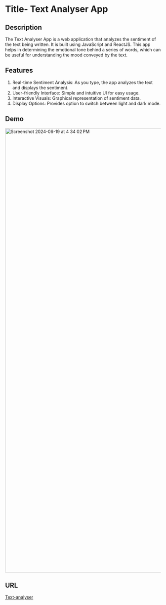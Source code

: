 # Title- Text Analyser App

## Description

The Text Analyser App is a web application that analyzes the sentiment of the text being written. It is built using JavaScript and ReactJS. This app helps in determining the emotional tone behind a series of words, which can be useful for understanding the mood conveyed by the text.

## Features
1. Real-time Sentiment Analysis: As you type, the app analyzes the text and displays the sentiment.
2. User-friendly Interface: Simple and intuitive UI for easy usage.
3. Interactive Visuals: Graphical representation of sentiment data.
4. Display Options: Provides option to switch between light and dark mode. 

## Demo
<img width="1438" alt="Screenshot 2024-06-19 at 4 34 02 PM" src="https://github.com/suryansh-2003/text-analyser/assets/109089208/ca11e118-ad72-4ab1-a840-3cfa0263f2aa">

## URL
[Text-analyser](https://text-analyser-hazel.vercel.app/)
